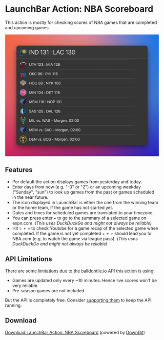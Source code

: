 # LaunchBar Action: NBA Scoreboard

This action is mostly for checking scores of NBA games that are completed and upcoming games. 

<img src="01.jpg" width="656"/> 


## Features

- Per default the action displays games from yesterday and today.
- Enter days from now (e.g. "-3" or "2") or an upcoming weekday ("Sunday", "sun") to look up games from the past or games scheduled in the near future.
- The icon displayed in LaunchBar is either the one from the winning team or the home team, if the game has not started yet.
- Dates and times for scheduled games are translated to your timezone.
- You can press enter `‌↩` to go to the summary of a selected game on espn.com. *(This uses DuckDuckGo and might not always be reliable)*
- Hit `‌⌥ + ↩` to check Youtube for a game recap of the selected game when completed. If the game is not yet completed `⌥ + ↩` should lead you to NBA.com (e.g. to watch the game via league pass). *(This uses DuckDuckGo and might not always be reliable)*

## API Limitations

There are some [limitations due to the balldontlie.io API](https://www.balldontlie.io/#considerations-3) this action is using:
 
- Games are updated only every ~10 minutes. Hence live scores won't be very reliable. 
- Pre-season games are not included.

But the API is completely free. Consider [supporting them](https://www.patreon.com/balldontlie) to keep the API running.

## Download

[Download LaunchBar Action: NBA Scoreboard](https://minhaskamal.github.io/DownGit/#/home?url=https://github.com/Ptujec/LaunchBar/tree/master/NBA-Scoreboard) (powered by [DownGit](https://github.com/MinhasKamal/DownGit))